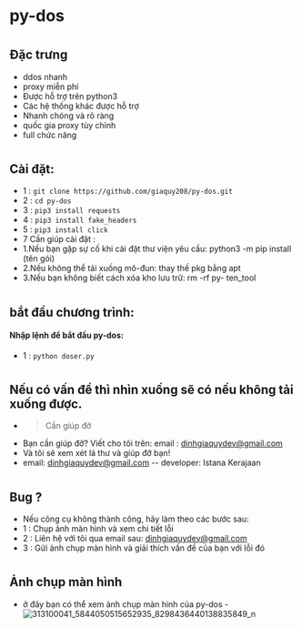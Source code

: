 # py-dos
#
## Đặc trưng 
- ddos nhanh
- proxy miễn phí
- Được hỗ trợ trên python3
- Các hệ thống khác được hỗ trợ
- Nhanh chóng và rõ ràng
- quốc gia proxy tùy chỉnh
- full chức năng
#
## Cài đặt:
- 1 : `git clone https://github.com/giaquy208/py-dos.git`
- 2 : `cd py-dos`
- 3 : `pip3 install requests`
- 4 : `pip3 install fake_headers`
- 5 : `pip3 install click`
- 7 Cần giúp cài đặt :
- 1.Nếu bạn gặp sự cố khi cài đặt thư viện yêu cầu: python3 -m pip install (tên gói)
- 2.Nếu không thể tải xuống mô-đun: thay thế pkg bằng apt
- 3.Nếu bạn không biết cách xóa kho lưu trữ: rm -rf py- ten_tool
#
## bắt đầu chương trình:
#### Nhập lệnh để bắt đầu py-dos:
- 1 : `python doser.py`
#
## Nếu có vấn đề thì nhìn xuống sẽ có nếu không tải xuống được.
- >Cần giúp đỡ
- Bạn cần giúp đỡ? Viết cho tôi trên: email : dinhgiaquydev@gmail.com
- Và tôi sẽ xem xét lá thư và giúp đỡ bạn!
- email: dinhgiaquydev@gmail.com  -- developer:  Istana Kerajaan
#
## Bug ?
- Nếu công cụ không thành công, hãy làm theo các bước sau:
 - 1 : Chụp ảnh màn hình và xem chi tiết lỗi
 - 2 : Liên hệ với tôi qua email sau: dinhgiaquydev@gmail.com
 - 3 : Gửi ảnh chụp màn hình và giải thích vấn đề của bạn với lỗi đó
#
## Ảnh chụp màn hình
- ở đây bạn có thể xem ảnh chụp màn hình của py-dos
-![313100041_5844050515652935_8298436440138835849_n](https://user-images.githubusercontent.com/118114783/202884484-8657f7af-2f3d-4f9a-9cf9-3693fcc2f77a.jpg)
